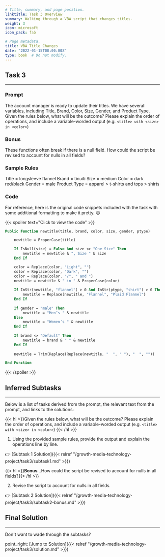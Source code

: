 ```yaml
---
# Title, summary, and page position.
linktitle: Task 3 Overview
summary: Walking through a VBA script that changes titles.
weight: 3
icon: microsoft
icon_pack: fab

# Page metadata.
title: VBA Title Changes  
date: "2022-01-15T00:00:00Z"
type: book  # Do not modify.
---
```


## Task 3

***

### Prompt

The account manager is ready to update their titles. We have several variables, including Title, Brand, Color, Size, Gender, and Product Type. Given the rules below, what will be the outcome? Please explain the order of operations, and include a variable-worded output (e.g. `<title> with <size> in <color>`)

### Bonus

These functions often break if there is a null field. How could the script be revised to account for nulls in all fields? 

### Sample Rules

Title = longsleeve flannel 
Brand = tinuiti 
Size = medium 
Color = dark red/black 
Gender = male 
Product Type = apparel > t-shirts and tops > shirts 

### Code 

For reference, here is the original code snippets included with the task with some additional formatting to make it pretty. :smile:

{{< spoiler text="Click to view the code" >}}
```vb
Public Function newtitle(title, brand, color, size, gender, ptype)  

    newtitle = ProperCase(title)  

    If IsNull(size) = False And size <> "One Size" Then  
        newtitle = newtitle & ", Size " & size  
    End If

    color = Replace(color, "Light", "")  
    color = Replace(color, "Dark", "")  
    color = Replace(color, "/", " and ")  
    newtitle = newtitle & " in " & ProperCase(color)  
  
    If InStr(newtitle, "flannel") > 0 And InStr(ptype, "shirt") > 0 Then  
        newtitle = Replace(newtitle, "Flannel", "Plaid Flannel")  
    End If  
  
    If gender = "male" Then  
        newtitle = "Men’s " & newtitle  
    Else 
        newtitle = "Women’s " & newtitle  
    End If  
  
    If brand <> "Default" Then  
        newtitle = brand & " " & newtitle  
    End If   
    
    newtitle = Trim(Replace(Replace(newtitle, "  ", " "), "  ", ""))   

End Function 
```
{{< /spoiler >}}

## Inferred Subtasks

***

Below is a list of tasks derived from the prompt, the relevant text from the prompt, and links to the solutions:

{{< hl >}}Given the rules below, what will be the outcome? Please explain the order of operations, and include a variable-worded output (e.g. `<title> with <size> in <color>`) {{< /hl >}}
<br />

1. Using the provided sample rules, provide the output and explain the operations line by line. 

:point_right: [Subtask 1 Solution]({{< relref "/growth-media-technology-project/task3/subtask1.md" >}})

{{< hl >}}**Bonus**...How could the script be revised to account for nulls in all fields?{{< /hl >}}
<br />

2. Revise the script to account for nulls in all fields. 

:point_right: [Subtask 2 Solution]({{< relref "/growth-media-technology-project/task3/subtask2-bonus.md" >}})


## Final Solution

***

Don't want to wade through the subtasks?
<br />

point_right: [Jump to Solution]({{< relref "/growth-media-technology-project/task3/solution.md" >}})
